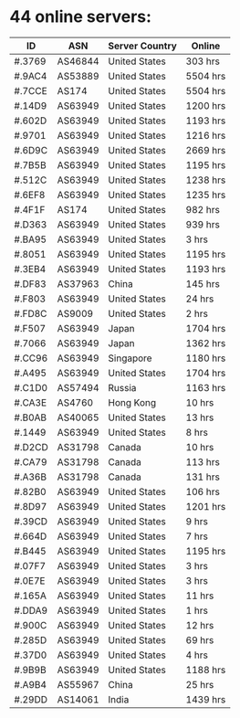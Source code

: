 # 44 online servers:

| ID | ASN | Server Country | Online |
| ------ | ------ | ------ | ------ |
| #.3769 | AS46844 | United States | 303 hrs |
| #.9AC4 | AS53889 | United States | 5504 hrs |
| #.7CCE | AS174 | United States | 5504 hrs |
| #.14D9 | AS63949 | United States | 1200 hrs |
| #.602D | AS63949 | United States | 1193 hrs |
| #.9701 | AS63949 | United States | 1216 hrs |
| #.6D9C | AS63949 | United States | 2669 hrs |
| #.7B5B | AS63949 | United States | 1195 hrs |
| #.512C | AS63949 | United States | 1238 hrs |
| #.6EF8 | AS63949 | United States | 1235 hrs |
| #.4F1F | AS174 | United States | 982 hrs |
| #.D363 | AS63949 | United States | 939 hrs |
| #.BA95 | AS63949 | United States | 3 hrs |
| #.8051 | AS63949 | United States | 1195 hrs |
| #.3EB4 | AS63949 | United States | 1193 hrs |
| #.DF83 | AS37963 | China | 145 hrs |
| #.F803 | AS63949 | United States | 24 hrs |
| #.FD8C | AS9009 | United States | 2 hrs |
| #.F507 | AS63949 | Japan | 1704 hrs |
| #.7066 | AS63949 | Japan | 1362 hrs |
| #.CC96 | AS63949 | Singapore | 1180 hrs |
| #.A495 | AS63949 | United States | 1704 hrs |
| #.C1D0 | AS57494 | Russia | 1163 hrs |
| #.CA3E | AS4760 | Hong Kong | 10 hrs |
| #.B0AB | AS40065 | United States | 13 hrs |
| #.1449 | AS63949 | United States | 8 hrs |
| #.D2CD | AS31798 | Canada | 10 hrs |
| #.CA79 | AS31798 | Canada | 113 hrs |
| #.A36B | AS31798 | Canada | 131 hrs |
| #.82B0 | AS63949 | United States | 106 hrs |
| #.8D97 | AS63949 | United States | 1201 hrs |
| #.39CD | AS63949 | United States | 9 hrs |
| #.664D | AS63949 | United States | 7 hrs |
| #.B445 | AS63949 | United States | 1195 hrs |
| #.07F7 | AS63949 | United States | 3 hrs |
| #.0E7E | AS63949 | United States | 3 hrs |
| #.165A | AS63949 | United States | 11 hrs |
| #.DDA9 | AS63949 | United States | 1 hrs |
| #.900C | AS63949 | United States | 12 hrs |
| #.285D | AS63949 | United States | 69 hrs |
| #.37D0 | AS63949 | United States | 4 hrs |
| #.9B9B | AS63949 | United States | 1188 hrs |
| #.A9B4 | AS55967 | China | 25 hrs |
| #.29DD | AS14061 | India | 1439 hrs |

